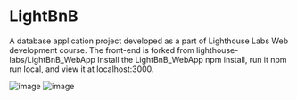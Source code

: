 # LightBnB
  A database application project developed as a part of Lighthouse Labs Web development course. The front-end is forked from lighthouse-labs/LightBnB_WebApp Install the LightBnB_WebApp npm install, run it npm run local, and view it at localhost:3000.

![image](https://user-images.githubusercontent.com/111916382/204379222-c351be81-ccb9-40f7-b2c7-9877e15150cf.png)
![image](vscode-local:/c%3A/Users/User/Desktop/lightbnb2.png)

